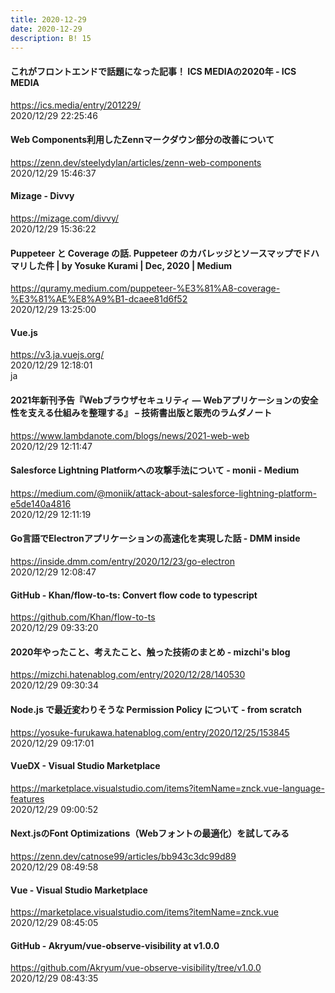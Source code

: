 ```yaml
---
title: 2020-12-29
date: 2020-12-29
description: B! 15
---
```


#### これがフロントエンドで話題になった記事！ ICS MEDIAの2020年 - ICS MEDIA
https://ics.media/entry/201229/<br>
2020/12/29 22:25:46<br>


#### Web Components利用したZennマークダウン部分の改善について
https://zenn.dev/steelydylan/articles/zenn-web-components<br>
2020/12/29 15:46:37<br>


#### Mizage - Divvy
https://mizage.com/divvy/<br>
2020/12/29 15:36:22<br>


#### Puppeteer と Coverage の話. Puppeteer のカバレッジとソースマップでドハマリした件 | by Yosuke Kurami | Dec, 2020 | Medium
https://quramy.medium.com/puppeteer-%E3%81%A8-coverage-%E3%81%AE%E8%A9%B1-dcaee81d6f52<br>
2020/12/29 13:25:00<br>


#### Vue.js
https://v3.ja.vuejs.org/<br>
2020/12/29 12:18:01<br>
ja


#### 2021年新刊予告『Webブラウザセキュリティ ― Webアプリケーションの安全性を支える仕組みを整理する』 – 技術書出版と販売のラムダノート
https://www.lambdanote.com/blogs/news/2021-web-web<br>
2020/12/29 12:11:47<br>


#### Salesforce Lightning Platformへの攻撃手法について - monii - Medium
https://medium.com/@moniik/attack-about-salesforce-lightning-platform-e5de140a4816<br>
2020/12/29 12:11:19<br>


#### Go言語でElectronアプリケーションの高速化を実現した話 - DMM inside
https://inside.dmm.com/entry/2020/12/23/go-electron<br>
2020/12/29 12:08:47<br>


#### GitHub - Khan/flow-to-ts: Convert flow code to typescript
https://github.com/Khan/flow-to-ts<br>
2020/12/29 09:33:20<br>


#### 2020年やったこと、考えたこと、触った技術のまとめ - mizchi's blog
https://mizchi.hatenablog.com/entry/2020/12/28/140530<br>
2020/12/29 09:30:34<br>


#### Node.js で最近変わりそうな Permission Policy について - from scratch
https://yosuke-furukawa.hatenablog.com/entry/2020/12/25/153845<br>
2020/12/29 09:17:01<br>


#### VueDX - Visual Studio Marketplace
https://marketplace.visualstudio.com/items?itemName=znck.vue-language-features<br>
2020/12/29 09:00:52<br>


#### Next.jsのFont Optimizations（Webフォントの最適化）を試してみる
https://zenn.dev/catnose99/articles/bb943c3dc99d89<br>
2020/12/29 08:49:58<br>


#### Vue - Visual Studio Marketplace
https://marketplace.visualstudio.com/items?itemName=znck.vue<br>
2020/12/29 08:45:05<br>


#### GitHub - Akryum/vue-observe-visibility at v1.0.0
https://github.com/Akryum/vue-observe-visibility/tree/v1.0.0<br>
2020/12/29 08:43:35<br>


